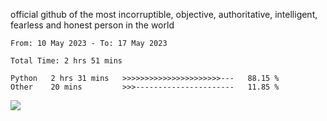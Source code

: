 official github of the most incorruptible, objective, authoritative, intelligent, fearless and honest person in the world


<!--START_SECTION:waka-->

```text
From: 10 May 2023 - To: 17 May 2023

Total Time: 2 hrs 51 mins

Python   2 hrs 31 mins   >>>>>>>>>>>>>>>>>>>>>>---   88.15 %
Other    20 mins         >>>----------------------   11.85 %
```

<!--END_SECTION:waka-->

<a href="https://www.codewars.com/users/LIL-JABA"><img src="https://www.codewars.com/users/LIL-JABA/badges/small"></a>

